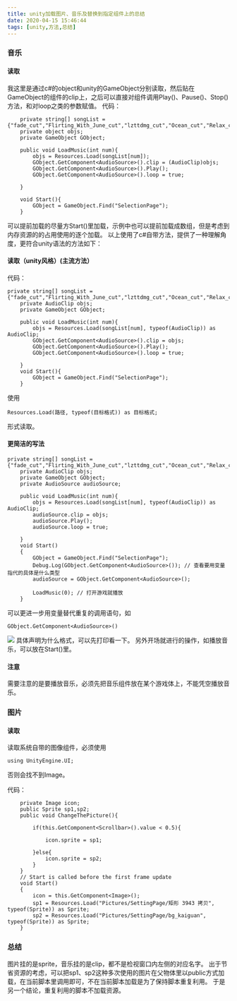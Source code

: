 ```yaml
---
title: unity加载图片、音乐及替换到指定组件上的总结
date: 2020-04-15 15:46:44
tags: [unity,方法,总结]
---
```

### 音乐
#### 读取
我这里是通过c#的object和unity的GameObject分别读取，然后贴在GameObject的组件的clip上，之后可以直接对组件调用Play()、Pause()、Stop()方法，和对loop之类的参数赋值。
代码：
```
    private string[] songList = {"fade_cut","Flirting_With_June_cut","lzttdmg_cut","Ocean_cut","Relax_cut"};
    private object objs;
    private GameObject GObject;

    public void LoadMusic(int num){
    	objs = Resources.Load(songList[num]);
    	GObject.GetComponent<AudioSource>().clip = (AudioClip)objs; 
    	GObject.GetComponent<AudioSource>().Play();
    	GObject.GetComponent<AudioSource>().loop = true;

    }

    void Start(){
        GObject = GameObject.Find("SelectionPage");
    }
```
可以提前加载的尽量方Start()里加载，示例中也可以提前加载成数组，但是考虑到内存资源的的占用使用的逐个加载。
以上使用了c#自带方法，提供了一种理解角度，更符合unity语法的方法如下：
#### 读取（unity风格）(主流方法）
代码：
```
private string[] songList = {"fade_cut","Flirting_With_June_cut","lzttdmg_cut","Ocean_cut","Relax_cut"};
    private AudioClip objs;
    private GameObject GObject;

    public void LoadMusic(int num){
    	objs = Resources.Load(songList[num], typeof(AudioClip)) as AudioClip;
    	GObject.GetComponent<AudioSource>().clip = objs;
    	GObject.GetComponent<AudioSource>().Play();
    	GObject.GetComponent<AudioSource>().loop = true;

    }
    void Start(){
        GObject = GameObject.Find("SelectionPage");
    }
```
使用
```
Resources.Load(路径, typeof(目标格式)) as 目标格式;
```
形式读取。
#### 更简洁的写法
```
private string[] songList = {"fade_cut","Flirting_With_June_cut","lzttdmg_cut","Ocean_cut","Relax_cut"};
    private AudioClip objs;
    private GameObject GObject;
    private AudioSource audioSource;

    public void LoadMusic(int num){
    	objs = Resources.Load(songList[num], typeof(AudioClip)) as AudioClip;
    	audioSource.clip = objs;
    	audioSource.Play();
    	audioSource.loop = true;

    }
    void Start()
    {
        GObject = GameObject.Find("SelectionPage");
        Debug.Log(GObject.GetComponent<AudioSource>()); // 查看要用变量指代的具体是什么类型
        audioSource = GObject.GetComponent<AudioSource>();

        LoadMusic(0); // 打开游戏就播放
    }
```
可以更进一步用变量替代重复的调用语句，如
```
GObject.GetComponent<AudioSource>()
```
![](1.1.png)
具体声明为什么格式，可以先打印看一下。
另外开场就进行的操作，如播放音乐，可以放在Start()里。

#### 注意
需要注意的是要播放音乐，必须先把音乐组件放在某个游戏体上，不能凭空播放音乐。

### 图片
#### 读取
读取系统自带的图像组件，必须使用
```
using UnityEngine.UI;
```
否则会找不到Image。

代码：
```
	private Image icon;
	public Sprite sp1,sp2;
	public void ChangeThePicture(){

		if(this.GetComponent<Scrollbar>().value < 0.5){
			
			icon.sprite = sp1;

		}else{
			icon.sprite = sp2;
		}		
	}
    // Start is called before the first frame update
    void Start()
    {
        icon = this.GetComponent<Image>();
        sp1 = Resources.Load("Pictures/SettingPage/矩形 3943 拷贝", typeof(Sprite)) as Sprite;
        sp2 = Resources.Load("Pictures/SettingPage/bg_kaiguan", typeof(Sprite)) as Sprite;
    }
```
### 总结
图片挂的是sprite，音乐挂的是clip，都不是检视窗口内左侧的对应名字。
出于节省资源的考虑，可以把sp1、sp2这种多次使用的图片在父物体里以public方式加载，在当前脚本里调用即可，不在当前脚本加载是为了保持脚本重复利用。
于是另一个结论，重复利用的脚本不加载资源。